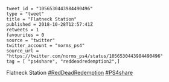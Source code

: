 ```
tweet_id = "1056530443984490496"
type = "tweet"
title = "Flatneck Station"
published = 2018-10-28T12:57:41Z
retweets = 1
favourites = 0
source = "twitter"
twitter_account = "norms_ps4"
source_url = "https://twitter.com/norms_ps4/status/1056530443984490496"
tag = [ "ps4share", "reddeadredemption2",]
```

Flatneck Station [#RedDeadRedemption](/tags/reddeadredemption/) [#PS4share](/tags/ps4share/)

<p class='image'><img src='http://mnf.m17s.net/2018/10/28/DqmM1ooWoAAB-W6.jpg' alt=''></p>

